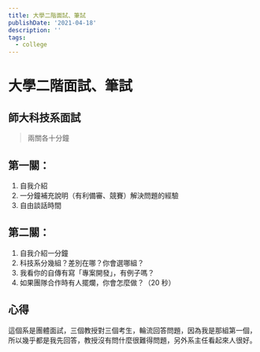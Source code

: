 ```yaml
---
title: 大學二階面試、筆試
publishDate: '2021-04-18'
description: ''
tags:
  - college
---
```


# 大學二階面試、筆試

## 師大科技系面試

> 兩關各十分鐘

## 第一關：

1. 自我介紹
2. 一分鐘補充說明（有利備審、競賽）解決問題的經驗
3. 自由談話時間

## 第二關：

1. 自我介紹一分鐘
2. 科技系分幾組？差別在哪？你會選哪組？
3. 我看你的自傳有寫「專案開發」，有例子嗎？
4. 如果團隊合作時有人擺爛，你會怎麼做？（20 秒）

## 心得

這個系是團體面試，三個教授對三個考生，輪流回答問題，因為我是那組第一個，所以幾乎都是我先回答，教授沒有問什麼很難得問題，另外系主任看起來人很好。
